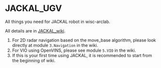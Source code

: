 # JACKAL_UGV
All things you need for JACKAL robot in wisc-arclab.  
  
All details are in [JACKAL_wiki](https://github.com/fuwafuwaboom/JACKAL_UGV/wiki).  
1. For 2D radar navigation based on the move_base algorithm, please look directly at module `3.Navigation` in the wiki.  
2. For VIO using OpenVINS, please see module `5.VIO` in the wiki.  
3. If this is your first time using JACKAL, it is recommended to start from the beginning of wiki.  
